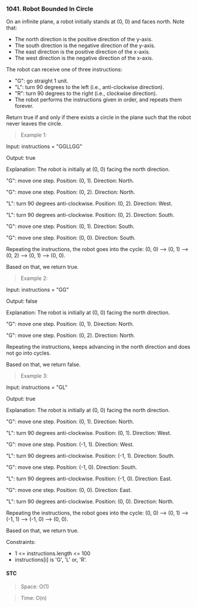 ### 1041. Robot Bounded In Circle

On an infinite plane, a robot initially stands at (0, 0) and faces north. Note that:

- The north direction is the positive direction of the y-axis.
- The south direction is the negative direction of the y-axis.
- The east direction is the positive direction of the x-axis.
- The west direction is the negative direction of the x-axis.

The robot can receive one of three instructions:

- "G": go straight 1 unit.
- "L": turn 90 degrees to the left (i.e., anti-clockwise direction).
- "R": turn 90 degrees to the right (i.e., clockwise direction).
- The robot performs the instructions given in order, and repeats them forever.

Return true if and only if there exists a circle in the plane such that the robot never leaves the circle.

> Example 1:

Input: instructions = "GGLLGG"

Output: true

Explanation: The robot is initially at (0, 0) facing the north direction.

"G": move one step. Position: (0, 1). Direction: North.

"G": move one step. Position: (0, 2). Direction: North.

"L": turn 90 degrees anti-clockwise. Position: (0, 2). Direction: West.

"L": turn 90 degrees anti-clockwise. Position: (0, 2). Direction: South.

"G": move one step. Position: (0, 1). Direction: South.

"G": move one step. Position: (0, 0). Direction: South.

Repeating the instructions, the robot goes into the cycle: (0, 0) --> (0, 1) --> (0, 2) --> (0, 1) --> (0, 0).

Based on that, we return true.

> Example 2:

Input: instructions = "GG"

Output: false

Explanation: The robot is initially at (0, 0) facing the north direction.

"G": move one step. Position: (0, 1). Direction: North.

"G": move one step. Position: (0, 2). Direction: North.

Repeating the instructions, keeps advancing in the north direction and does not go into cycles.

Based on that, we return false.

> Example 3:

Input: instructions = "GL"

Output: true

Explanation: The robot is initially at (0, 0) facing the north direction.

"G": move one step. Position: (0, 1). Direction: North.

"L": turn 90 degrees anti-clockwise. Position: (0, 1). Direction: West.

"G": move one step. Position: (-1, 1). Direction: West.

"L": turn 90 degrees anti-clockwise. Position: (-1, 1). Direction: South.

"G": move one step. Position: (-1, 0). Direction: South.

"L": turn 90 degrees anti-clockwise. Position: (-1, 0). Direction: East.

"G": move one step. Position: (0, 0). Direction: East.

"L": turn 90 degrees anti-clockwise. Position: (0, 0). Direction: North.

Repeating the instructions, the robot goes into the cycle: (0, 0) --> (0, 1) --> (-1, 1) --> (-1, 0) --> (0, 0).

Based on that, we return true.

Constraints:

- 1 <= instructions.length <= 100
- instructions[i] is 'G', 'L' or, 'R'.

#### STC

> Space: O(1)

> Time: O(n)
